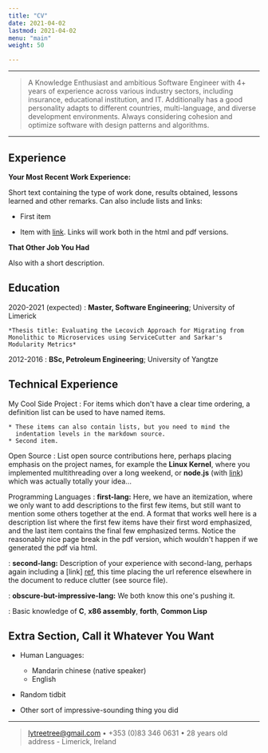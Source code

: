 ```yaml
---
title: "CV"
date: 2021-04-02
lastmod: 2021-04-02
menu: "main"
weight: 50

---
```


----

>  A Knowledge Enthusiast and ambitious Software Engineer with 4+ years of experience across various industry sectors,
including insurance, educational institution, and IT. Additionally has a good personality adapts to different countries, multi-language, and diverse development environments. 
Always considering cohesion and optimize software with design patterns and algorithms.
----

Experience
----------

**Your Most Recent Work Experience:**

Short text containing the type of work done, results obtained,
lessons learned and other remarks. Can also include lists and
links:

* First item

* Item with [link](http://www.example.com). Links will work both in
  the html and pdf versions.

**That Other Job You Had**

Also with a short description.

Education
---------

2020-2021 (expected)
:   **Master, Software Engineering**; University of Limerick

    *Thesis title: Evaluating the Lecovich Approach for Migrating from Monolithic to Microservices using ServiceCutter and Sarkar's Modularity Metrics*

2012-2016
:   **BSc, Petroleum Engineering**; University of Yangtze 


Technical Experience
--------------------

My Cool Side Project
:   For items which don't have a clear time ordering, a definition
    list can be used to have named items.

    * These items can also contain lists, but you need to mind the
      indentation levels in the markdown source.
    * Second item.

Open Source
:   List open source contributions here, perhaps placing emphasis on
    the project names, for example the **Linux Kernel**, where you
    implemented multithreading over a long weekend, or **node.js**
    (with [link](http://nodejs.org)) which was actually totally
    your idea...

Programming Languages
:   **first-lang:** Here, we have an itemization, where we only want
    to add descriptions to the first few items, but still want to
    mention some others together at the end. A format that works well
    here is a description list where the first few items have their
    first word emphasized, and the last item contains the final few
    emphasized terms. Notice the reasonably nice page break in the pdf
    version, which wouldn't happen if we generated the pdf via html.

:   **second-lang:** Description of your experience with second-lang,
    perhaps again including a [link] [ref], this time placing the url
    reference elsewhere in the document to reduce clutter (see source
    file). 

:   **obscure-but-impressive-lang:** We both know this one's pushing
    it.

:   Basic knowledge of **C**, **x86 assembly**, **forth**, **Common Lisp**

[ref]: https://github.com/githubuser/superlongprojectname

Extra Section, Call it Whatever You Want
----------------------------------------

* Human Languages:

     * Mandarin chinese (native speaker)
     * English

* Random tidbit

* Other sort of impressive-sounding thing you did

----

> <lytreetree@gmail.com> • +353 (0)83 346 0631 • 28 years old\
> address - Limerick, Ireland
